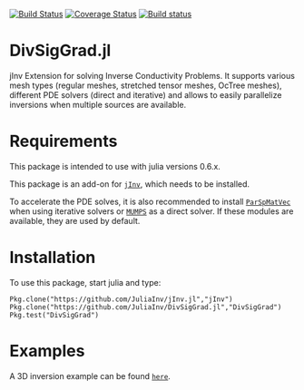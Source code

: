 [![Build Status](https://travis-ci.org/JuliaInv/DivSigGrad.jl.svg?branch=master)](https://travis-ci.org/JuliaInv/DivSigGrad.jl)
[![Coverage Status](https://coveralls.io/repos/github/JuliaInv/DivSigGrad.jl/badge.svg?branch=master)](https://coveralls.io/github/JuliaInv/DivSigGrad.jl?branch=master)
[![Build status](https://ci.appveyor.com/api/projects/status/rkal2ya6u0vd0vl0?svg=true)](https://ci.appveyor.com/project/lruthotto/divsiggrad-jl)


# DivSigGrad.jl

jInv Extension for solving Inverse Conductivity Problems. It supports various mesh types (regular meshes, stretched tensor meshes, OcTree meshes), different
PDE solvers (direct and iterative) and allows to easily parallelize inversions when multiple sources are available.

# Requirements

This package is intended to use with julia versions 0.6.x.

This package is an add-on for [`jInv`](https://github.com/JuliaInv/jInv.jl), which needs to be installed.

To accelerate the PDE solves, it is also recommended to install [`ParSpMatVec`](https://github.com/lruthotto/ParSpMatVec) when using iterative solvers or [`MUMPS`](https://github.com/JuliaSparse/MUMPS.jl) as a direct solver. If these modules are available, they are used by default.

# Installation

To use this package, start julia and type:

```
Pkg.clone("https://github.com/JuliaInv/jInv.jl","jInv")
Pkg.clone("https://github.com/JuliaInv/DivSigGrad.jl","DivSigGrad")
Pkg.test("DivSigGrad")
```

# Examples

A 3D inversion example can be found [`here`](https://github.com/JuliaInv/jInv.jl/blob/master/examples/exDCResistivity.ipynb).
